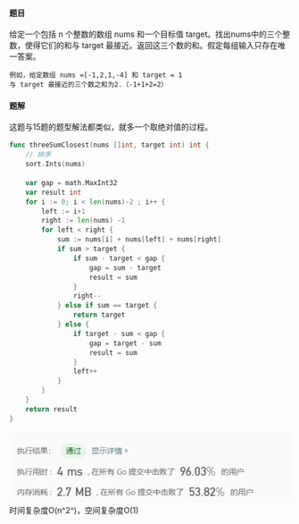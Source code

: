 #### 题目
给定一个包括 n 个整数的数组 nums 和一个目标值 target。找出nums中的三个整数，使得它们的和与 target 最接近。返回这三个数的和。假定每组输入只存在唯一答案。
```$xslt
例如，给定数组 nums =[-1,2,1,-4] 和 target = 1
与 target 最接近的三个数之和为2.（-1+1+2=2）
```

#### 题解
这题与15题的题型解法都类似，就多一个取绝对值的过程。
```go
func threeSumClosest(nums []int, target int) int {
	// 排序
	sort.Ints(nums)

	var gap = math.MaxInt32
	var result int
	for i := 0; i < len(nums)-2 ; i++ {
		left := i+1
		right := len(nums) -1
		for left < right {
			sum := nums[i] + nums[left] + nums[right]
			if sum > target {
				if sum - target < gap {
					gap = sum - target
					result = sum
				}
				right--
			} else if sum == target {
				return target
			} else {
				if target - sum < gap {
					gap = target - sum
					result = sum
				}
				left++
			}
		}
	}
	return result
}
```
![](https://raw.githubusercontent.com/betterfor/cloudImage/master/images/2020-02-13/001601.png)
时间复杂度O(n^2^)，空间复杂度O(1)